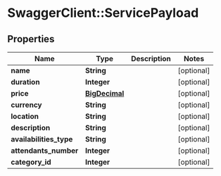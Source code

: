 # SwaggerClient::ServicePayload

## Properties
Name | Type | Description | Notes
------------ | ------------- | ------------- | -------------
**name** | **String** |  | [optional] 
**duration** | **Integer** |  | [optional] 
**price** | [**BigDecimal**](BigDecimal.md) |  | [optional] 
**currency** | **String** |  | [optional] 
**location** | **String** |  | [optional] 
**description** | **String** |  | [optional] 
**availabilities_type** | **String** |  | [optional] 
**attendants_number** | **Integer** |  | [optional] 
**category_id** | **Integer** |  | [optional] 

